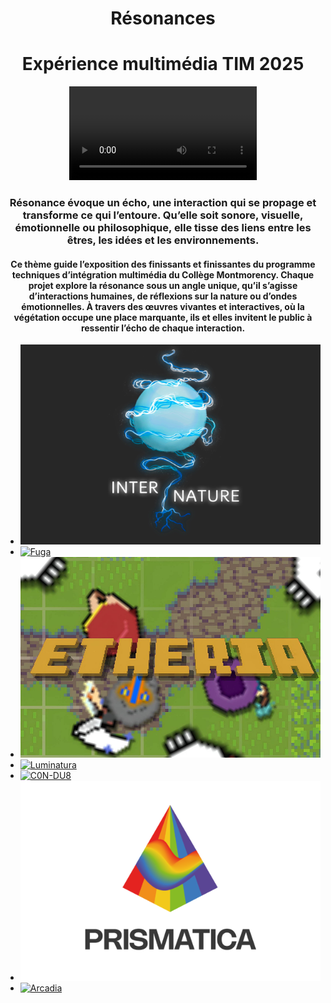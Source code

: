 <h1 style="text-align: center;"> Résonances</h1>
<h1 style="text-align: center;"> Expérience multimédia TIM 2025</h1>

<div style="text-align: center;">
    <video autoplay loop controls>
        <source src="./medias/resonanceBanner.mp4" type="video/mp4">
    </video>
</div>

<h3 style="text-align: center;">Résonance évoque un écho, une interaction qui se propage et transforme ce qui l’entoure. Qu’elle soit sonore, visuelle, émotionnelle ou philosophique, elle tisse des liens entre les êtres, les idées et les environnements.
</h3>

<h4 style="text-align: center;">Ce thème guide l’exposition des finissants et finissantes du programme techniques d’intégration multimédia du Collège Montmorency. Chaque projet explore la résonance sous un angle unique, qu’il s’agisse d’interactions humaines, de réflexions sur la nature ou d’ondes émotionnelles. À travers des œuvres vivantes et interactives, où la végétation occupe une place marquante, ils et elles invitent le public à ressentir l’écho de chaque interaction.
</h4>

* [![Internature](./medias/logo_internature.png)](https://tprangers.github.io/internature/#/)
* [![Fuga](https://placehold.co/600x400?text=Fuga)](https://escapism-fuga.github.io/Fuga/#/)
* [![Etheria](./medias/logo_etheria.png)](https://ethereal-creators.github.io/Etheria/#/)
* [![Luminatura](https://placehold.co/600x400?text=Luminatura)](https://miaou-mafia.github.io/projet-luminatura/#/)
* [![C0N-DU8](https://placehold.co/600x400?text=C0N-DU8)](https://gearshift-games.github.io/Web-C0N-DU8/#/)
* [![Prismatica](./medias/logo_prismatica.png)](https://pootpookies.github.io/Prismatica/#/)
* [![Arcadia](https://placehold.co/600x400?text=Arcadia)](https://cousi-cousa.github.io/Arcadia/#/)

